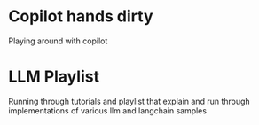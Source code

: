# Copilot hands dirty

Playing around with copilot

# LLM Playlist

Running through tutorials and playlist that explain and run through implementations of various 
llm and langchain samples